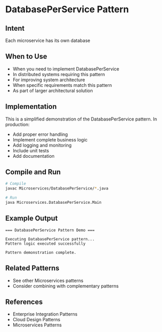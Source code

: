 # DatabasePerService Pattern

## Intent
Each microservice has its own database

## When to Use
- When you need to implement DatabasePerService
- In distributed systems requiring this pattern
- For improving system architecture
- When specific requirements match this pattern
- As part of larger architectural solution

## Implementation
This is a simplified demonstration of the DatabasePerService pattern. In production:
- Add proper error handling
- Implement complete business logic
- Add logging and monitoring
- Include unit tests
- Add documentation

## Compile and Run
```bash
# Compile
javac Microservices/DatabasePerService/*.java

# Run
java Microservices.DatabasePerService.Main
```

## Example Output
```
=== DatabasePerService Pattern Demo ===

Executing DatabasePerService pattern...
Pattern logic executed successfully

Pattern demonstration complete.
```

## Related Patterns
- See other Microservices patterns
- Consider combining with complementary patterns

## References
- Enterprise Integration Patterns
- Cloud Design Patterns
- Microservices Patterns
